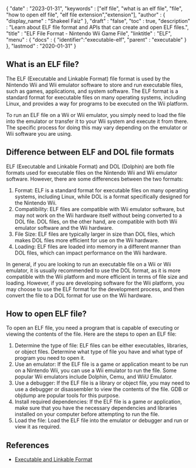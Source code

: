 {
  "date" : "2023-01-31",
  "keywords" : ["elf file", "what is an elf file", "file", "how to open elf file", "elf file extension","extension"],
  "author" : {
    "display_name" : "Shakeel Faiz"
  },
  "draft" : "false",
  "toc" : true,
  "description" : "Learn about ELF file format and APIs that can create and open ELF files.",
  "title" : "ELF File Format - Nintendo Wii Game File",
  "linktitle" : "ELF",
  "menu" : {
    "docs" : {
      "identifier":"executable-elf",
      "parent" : "executable"
    }
  },
  "lastmod" : "2020-01-31"
}

## What is an ELF file?

The ELF (Executable and Linkable Format) file format is used by the Nintendo Wii and Wii emulator software to store and run executable files, such as games, applications, and system software. The ELF format is a standard format for executable files on many operating systems, including Linux, and provides a way for programs to be executed on the Wii platform.

To run an ELF file on a Wii or Wii emulator, you simply need to load the file into the emulator or transfer it to your Wii system and execute it from there. The specific process for doing this may vary depending on the emulator or Wii software you are using.

## Difference between ELF and DOL file formats

ELF (Executable and Linkable Format) and DOL (Dolphin) are both file formats used for executable files on the Nintendo Wii and Wii emulator software. However, there are some differences between the two formats:

1. Format: ELF is a standard format for executable files on many operating systems, including Linux, while DOL is a format specifically designed for the Nintendo Wii.
2. Compatibility: ELF files are compatible with Wii emulator software, but may not work on the Wii hardware itself without being converted to a DOL file. DOL files, on the other hand, are compatible with both Wii emulator software and the Wii hardware.
3. File Size: ELF files are typically larger in size than DOL files, which makes DOL files more efficient for use on the Wii hardware.
4. Loading: ELF files are loaded into memory in a different manner than DOL files, which can impact performance on the Wii hardware.

In general, if you are looking to run an executable file on a Wii or Wii emulator, it is usually recommended to use the DOL format, as it is more compatible with the Wii platform and more efficient in terms of file size and loading. However, if you are developing software for the Wii platform, you may choose to use the ELF format for the development process, and then convert the file to a DOL format for use on the Wii hardware.

## How to open ELF file?

To open an ELF file, you need a program that is capable of executing or viewing the contents of the file. Here are the steps to open an ELF file:

1. Determine the type of file: ELF files can be either executables, libraries, or object files. Determine what type of file you have and what type of program you need to open it.
2. Use an emulator: If the ELF file is a game or application meant to be run on a Nintendo Wii, you can use a Wii emulator to run the file. Some popular Wii emulators include Dolphin, Cemu, and WiiU Emulator.
3. Use a debugger: If the ELF file is a library or object file, you may need to use a debugger or disassembler to view the contents of the file. GDB or objdump are popular tools for this purpose.
4. Install required dependencies: If the ELF file is a game or application, make sure that you have the necessary dependencies and libraries installed on your computer before attempting to run the file.
5. Load the file: Load the ELF file into the emulator or debugger and run or view it as required.

## References
* [Executable and Linkable Format](https://en.wikipedia.org/wiki/Executable_and_Linkable_Format)
